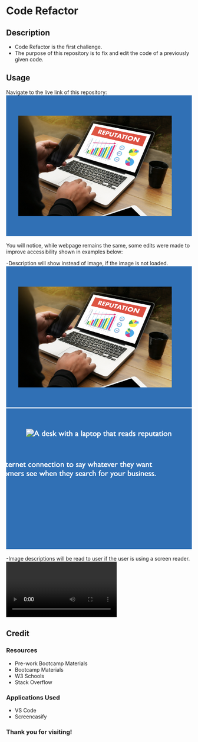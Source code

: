 # Code Refactor

## Description

- Code Refactor is the first challenge.
- The purpose of this repository is to fix and edit the code of a previously given code.

## Usage

Navigate to the live link of this repository: ![HERE](Demo-Files/laptop-image.png)

You will notice, while webpage remains the same, some edits were made to improve accessibility shown in examples below:

-Description will show instead of image, if the image is not loaded.
![Image1](Demo-Files/laptop-image.png)
![Image2](Demo-Files/laptop-image-description.png)

-Image descriptions will be read to user if the user is using a screen reader.
![Video](Demo-Files/screen-reader-demo.webm)

## Credit
### Resources
- Pre-work Bootcamp Materials
- Bootcamp Materials
- W3 Schools
- Stack Overflow

### Applications Used
- VS Code
- Screencasify

### Thank you for visiting!